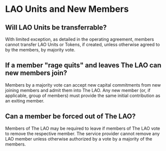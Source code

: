 # LAO Units and New Members

## Will LAO Units be transferrable?

With limited exception, as detailed in the operating agreement, members cannot transfer LAO Units or Tokens, if created, unless otherwise agreed to by the members, by majority vote.

## If a member "rage quits" and leaves The LAO can new members join?

Members by a majority vote can accept new capital commitments from new joining members and admit them into The LAO. Any new member (or, if applicable, group of members) must provide the same initial contribution as an exiting member.

## Can a member be forced out of The LAO?

Members of The LAO may be required to leave if members of The LAO vote to remove the respective member. The service provider cannot remove any LAO member unless otherwise authorized by a vote by a majority of the members.
